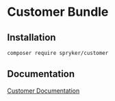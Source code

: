 # Customer Bundle

## Installation

```
composer require spryker/customer
```

## Documentation

[Customer Documentation](http://spryker.github.io/core/bundles/customer)
